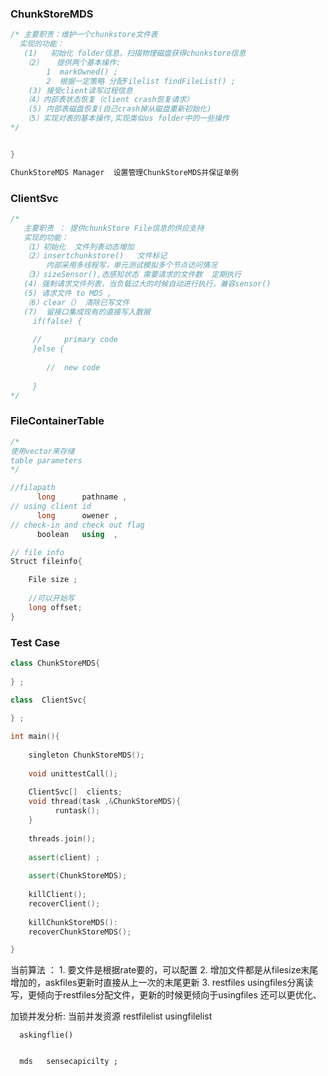 ### ChunkStoreMDS 

```c++
/* 主要职责：维护一个chunkstore文件表
  实现的功能：
   (1) 	 初始化 folder信息，扫描物理磁盘获得chunkstore信息
   （2）   提供两个基本操作: 
    	1  markOwned() ;
   	    2  根据一定策略 分配Filelist findFileList() ;
    (3) 接受client读写过程信息
   （4）内部表状态恢复（client crash恢复请求）
   	(5) 内部表磁盘恢复(自己crash掉从磁盘重新初始化)
   （5）实现对表的基本操作,实现类似os folder中的一些操作
*/


}

ChunkStoreMDS Manager  设置管理ChunkStoreMDS并保证单例
```

### ClientSvc

```c++
/*
   主要职责 ： 提供chunkStore File信息的供应支持
   实现的功能：
   （1）初始化  文件列表动态增加
   （2）insertchunkstore()   文件标记
        内部采用多线程写，单元测试模拟多个节点访问情况
   （3）sizeSensor(),态感知状态 需要请求的文件数  定期执行
   (4) 强制请求文件列表，当负载过大的时候自动进行执行，兼容sensor()
   (5) 请求文件 to MDS ,
   （6）clear（） 清除已写文件
   (7)  留接口集成现有的直接写入数据  
     if(false) {
     
     //     primary code
     }else {
     
        //  new code 
           
     }
*/
```



### FileContainerTable 

```c++
/*
使用vector来存储
table parameters 
*/

//filapath
	  long 	    pathname ,
// using client id 
	  long      owener ,
// check-in and check out flag 
      boolean   using  ,

// file info 
Struct fileinfo{

    File size ;
    
    //可以开始写
    long offset;
}
```

###  Test Case

```c++
class ChunkStoreMDS{
 
} ;

class  ClientSvc{
    
} ;

int main(){
    
    singleton ChunkStoreMDS();
    
    void unittestCall();
    
    ClientSvc[]  clients;
    void thread(task ,&ChunkStoreMDS){
          runtask();
    }
    
    threads.join();
    
    assert(client) ;
    
    assert(ChunkStoreMDS);
    
    killClient();
    recoverClient();
    
    killChunkStoreMDS():
    recoverChunkStoreMDS();

}

```

当前算法 ：
      1. 要文件是根据rate要的，可以配置
      2. 增加文件都是从filesize末尾增加的，askfiles更新时直接从上一次的末尾更新
      3. restfiles  usingfiles分离读写，更倾向于restfiles分配文件，更新的时候更倾向于usingfiles 还可以更优化、


加锁并发分析:
      当前并发资源     restfilelist    usingfilelist  



      askingflie()


      mds   sensecapicilty ;











